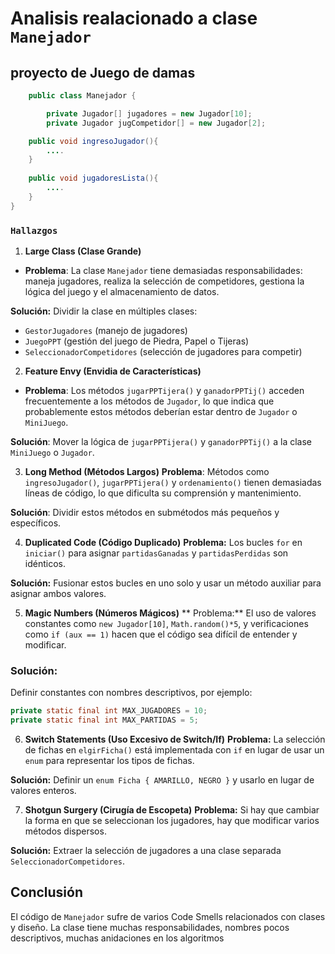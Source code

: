 # Analisis realacionado a clase `Manejador`

## proyecto de Juego de damas


```java
    public class Manejador {

        private Jugador[] jugadores = new Jugador[10];
        private Jugador jugCompetidor[] = new Jugador[2];

    public void ingresoJugador(){
        ....
    }
    
    public void jugadoresLista(){
        ....
    }
}
```
### `Hallazgos`
1. **Large Class (Clase Grande)**
- **Problema**:
La clase `Manejador` tiene demasiadas responsabilidades: maneja jugadores, realiza la selección de competidores, gestiona la lógica del juego y el almacenamiento de datos.

**Solución:**
Dividir la clase en múltiples clases:
- `GestorJugadores` (manejo de jugadores)
- `JuegoPPT` (gestión del juego de Piedra, Papel o Tijeras)
- `SeleccionadorCompetidores` (selección de jugadores para competir)

2. **Feature Envy (Envidia de Características)**
- **Problema**:
Los métodos `jugarPPTijera()` y `ganadorPPTij()` acceden frecuentemente a los métodos de `Jugador`, lo que indica que probablemente estos métodos deberían estar dentro de `Jugador` o `MiniJuego`.

**Solución**:
Mover la lógica de `jugarPPTijera()` y `ganadorPPTij()` a la clase `MiniJuego` o `Jugador`.

3. **Long Method (Métodos Largos)**
**Problema**:
Métodos como `ingresoJugador()`, `jugarPPTijera()` y `ordenamiento()` tienen demasiadas líneas de código, lo que dificulta su comprensión y mantenimiento.

**Solución**:
Dividir estos métodos en submétodos más pequeños y específicos.

4. **Duplicated Code (Código Duplicado)**
**Problema:**
Los bucles `for` en `iniciar()` para asignar `partidasGanadas` y `partidasPerdidas` son idénticos.

**Solución:**
Fusionar estos bucles en uno solo y usar un método auxiliar para asignar ambos valores.

5. **Magic Numbers (Números Mágicos)**
** Problema:**
El uso de valores constantes como `new Jugador[10]`, `Math.random()*5`, y verificaciones como `if (aux == 1)` hacen que el código sea difícil de entender y modificar.

### Solución:
Definir constantes con nombres descriptivos, por ejemplo:
```java
private static final int MAX_JUGADORES = 10;
private static final int MAX_PARTIDAS = 5;
```

6. **Switch Statements (Uso Excesivo de Switch/If)**
**Problema:**
La selección de fichas en `elgirFicha()` está implementada con `if` en lugar de usar un `enum` para representar los tipos de fichas.

**Solución:**
Definir un `enum Ficha { AMARILLO, NEGRO }` y usarlo en lugar de valores enteros.

7. **Shotgun Surgery (Cirugía de Escopeta)**
**Problema:**
Si hay que cambiar la forma en que se seleccionan los jugadores, hay que modificar varios métodos dispersos.

**Solución:**
Extraer la selección de jugadores a una clase separada `SeleccionadorCompetidores`.

## Conclusión
El código de `Manejador` sufre de varios Code Smells relacionados con clases y diseño. La clase tiene muchas responsabilidades, nombres pocos descriptivos, muchas anidaciones en los algoritmos

